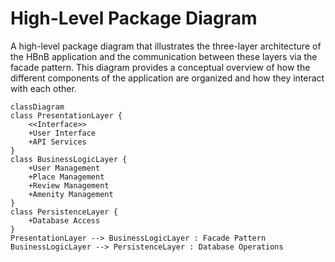 # High-Level Package Diagram

A high-level package diagram that illustrates the three-layer architecture of the HBnB application and the communication between these layers via the facade pattern. This diagram provides a conceptual overview of how the different components of the application are organized and how they interact with each other.

```mermaid
classDiagram
class PresentationLayer {
    <<Interface>>
    +User Interface
    +API Services
}
class BusinessLogicLayer {
    +User Management
    +Place Management
    +Review Management
    +Amenity Management
}
class PersistenceLayer {
    +Database Access
}
PresentationLayer --> BusinessLogicLayer : Facade Pattern
BusinessLogicLayer --> PersistenceLayer : Database Operations
```
